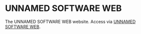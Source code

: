 # UNNAMED SOFTWARE WEB

The UNNAMED SOFTWARE WEB website. Access via [UNNAMED SOFTWARE WEB](http://rhinoceroshead.github.io/UNNAMED-SOFTWARE-WEB).
